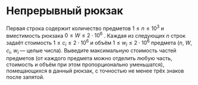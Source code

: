 # Непрерывный рюкзак

Первая строка содержит количество предметов $1 ≤ n ≤ 10^3$ и вместимость рюкзака $0 ≤ W ≤ 2 ⋅ 10^6$ . Каждая из следующих $n$ строк задаёт стоимость $1 ≤ c_i ≤ 2 ⋅ 10^6$ и объём $1 ≤ w_i ≤ 2 ⋅ 10^6$ предмета ($n$, $W$, $c_i$, $w_i$ — целые числа). Выведите максимальную стоимость частей предметов (от каждого предмета можно отделить любую часть, стоимость и объём при этом пропорционально уменьшатся), помещающихся в данный рюкзак, с точностью не менее трёх знаков после запятой.
